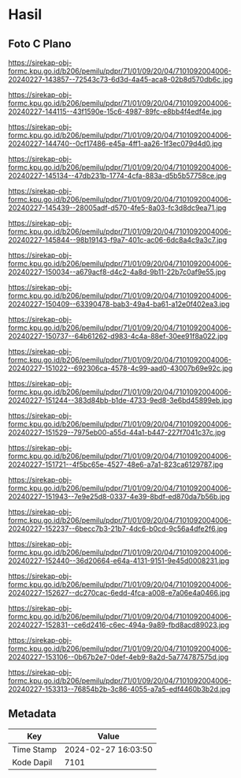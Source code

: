 # Hasil

## Foto C Plano

https://sirekap-obj-formc.kpu.go.id/b206/pemilu/pdpr/71/01/09/20/04/7101092004006-20240227-143857--72543c73-6d3d-4a45-aca8-02b8d570db6c.jpg

https://sirekap-obj-formc.kpu.go.id/b206/pemilu/pdpr/71/01/09/20/04/7101092004006-20240227-144115--43f1590e-15c6-4987-89fc-e8bb4f4edf4e.jpg

https://sirekap-obj-formc.kpu.go.id/b206/pemilu/pdpr/71/01/09/20/04/7101092004006-20240227-144740--0cf17486-e45a-4ff1-aa26-1f3ec079d4d0.jpg

https://sirekap-obj-formc.kpu.go.id/b206/pemilu/pdpr/71/01/09/20/04/7101092004006-20240227-145134--47db231b-1774-4cfa-883a-d5b5b57758ce.jpg

https://sirekap-obj-formc.kpu.go.id/b206/pemilu/pdpr/71/01/09/20/04/7101092004006-20240227-145439--28005adf-d570-4fe5-8a03-fc3d8dc9ea71.jpg

https://sirekap-obj-formc.kpu.go.id/b206/pemilu/pdpr/71/01/09/20/04/7101092004006-20240227-145844--98b19143-f9a7-401c-ac06-6dc8a4c9a3c7.jpg

https://sirekap-obj-formc.kpu.go.id/b206/pemilu/pdpr/71/01/09/20/04/7101092004006-20240227-150034--a679acf8-d4c2-4a8d-9b11-22b7c0af9e55.jpg

https://sirekap-obj-formc.kpu.go.id/b206/pemilu/pdpr/71/01/09/20/04/7101092004006-20240227-150409--63390478-bab3-49a4-ba61-a12e0f402ea3.jpg

https://sirekap-obj-formc.kpu.go.id/b206/pemilu/pdpr/71/01/09/20/04/7101092004006-20240227-150737--64b61262-d983-4c4a-88ef-30ee91f8a022.jpg

https://sirekap-obj-formc.kpu.go.id/b206/pemilu/pdpr/71/01/09/20/04/7101092004006-20240227-151022--692306ca-4578-4c99-aad0-43007b69e92c.jpg

https://sirekap-obj-formc.kpu.go.id/b206/pemilu/pdpr/71/01/09/20/04/7101092004006-20240227-151244--383d84bb-b1de-4733-9ed8-3e6bd45899eb.jpg

https://sirekap-obj-formc.kpu.go.id/b206/pemilu/pdpr/71/01/09/20/04/7101092004006-20240227-151529--7975eb00-a55d-44a1-b447-227f7041c37c.jpg

https://sirekap-obj-formc.kpu.go.id/b206/pemilu/pdpr/71/01/09/20/04/7101092004006-20240227-151721--4f5bc65e-4527-48e6-a7a1-823ca6129787.jpg

https://sirekap-obj-formc.kpu.go.id/b206/pemilu/pdpr/71/01/09/20/04/7101092004006-20240227-151943--7e9e25d8-0337-4e39-8bdf-ed870da7b56b.jpg

https://sirekap-obj-formc.kpu.go.id/b206/pemilu/pdpr/71/01/09/20/04/7101092004006-20240227-152237--6becc7b3-21b7-4dc6-b0cd-9c56a4dfe2f6.jpg

https://sirekap-obj-formc.kpu.go.id/b206/pemilu/pdpr/71/01/09/20/04/7101092004006-20240227-152440--36d20664-e64a-4131-9151-9e45d0008231.jpg

https://sirekap-obj-formc.kpu.go.id/b206/pemilu/pdpr/71/01/09/20/04/7101092004006-20240227-152627--dc270cac-6edd-4fca-a008-e7a06e4a0466.jpg

https://sirekap-obj-formc.kpu.go.id/b206/pemilu/pdpr/71/01/09/20/04/7101092004006-20240227-152831--ce6d2416-c6ec-494a-9a89-fbd8acd89023.jpg

https://sirekap-obj-formc.kpu.go.id/b206/pemilu/pdpr/71/01/09/20/04/7101092004006-20240227-153106--0b67b2e7-0def-4eb9-8a2d-5a774787575d.jpg

https://sirekap-obj-formc.kpu.go.id/b206/pemilu/pdpr/71/01/09/20/04/7101092004006-20240227-153313--76854b2b-3c86-4055-a7a5-edf4460b3b2d.jpg


## Metadata

| Key        | Value               |
| ---------- | ------------------- |
| Time Stamp | 2024-02-27 16:03:50 |
| Kode Dapil | 7101                |



